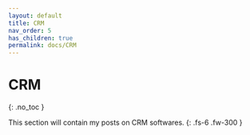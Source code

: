 ```yaml
---
layout: default
title: CRM
nav_order: 5
has_children: true
permalink: docs/CRM
---
```


# CRM
{: .no_toc }

This section will contain my posts on CRM softwares.
{: .fs-6 .fw-300 }